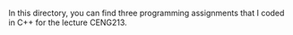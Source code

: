 In this directory, you can find three programming assignments that I coded in C++ for the lecture CENG213.
